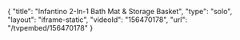 {
    "title": "Infantino 2-In-1 Bath Mat & Storage Basket",
    "type": "solo",
    "layout": "iframe-static",
    "videoId": "156470178",
    "url": "\/tvpembed\/156470178"
}
